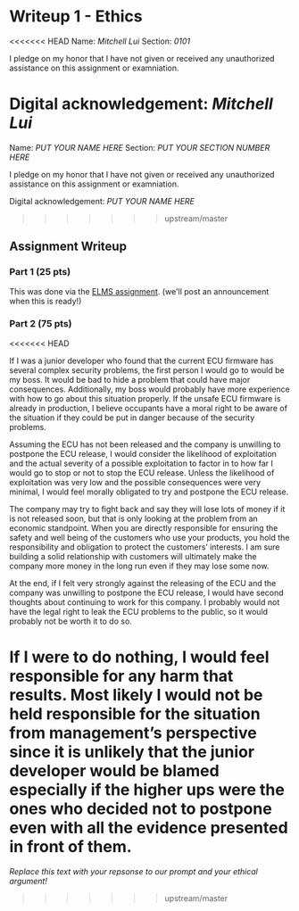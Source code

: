 # Writeup 1 - Ethics

<<<<<<< HEAD
Name: *Mitchell Lui*
Section: *0101*

I pledge on my honor that I have not given or received any unauthorized assistance on this assignment or examniation.

Digital acknowledgement: *Mitchell Lui*
=======
Name: *PUT YOUR NAME HERE*
Section: *PUT YOUR SECTION NUMBER HERE*

I pledge on my honor that I have not given or received any unauthorized assistance on this assignment or examniation.

Digital acknowledgement: *PUT YOUR NAME HERE*
>>>>>>> upstream/master

## Assignment Writeup

### Part 1 (25 pts)

This was done via the [ELMS assignment](). (we'll post an announcement when this is ready!)

### Part 2 (75 pts)

<<<<<<< HEAD

If I was a junior developer who found that the current ECU firmware has several complex security problems, the first person I would go to would be my boss. It would be bad to hide a problem that could have major consequences. Additionally, my boss would probably have more experience with how to go about this situation properly. If the unsafe ECU firmware is already in production, I believe occupants have a moral right to be aware of the situation if they could be put in danger because of the security problems.

Assuming the ECU has not been released and the company is unwilling to postpone the ECU release, I would consider the likelihood of exploitation and the actual severity of a possible exploitation to factor in to how far I would go to stop or not to stop the ECU release. Unless the likelihood of exploitation was very low and the possible consequences were very minimal, I would feel morally obligated to try and postpone the ECU release.

The company may try to fight back and say they will lose lots of money if it is not released soon, but that is only looking at the problem from an economic standpoint. When you are directly responsible for ensuring the safety and well being of the customers who use your products, you hold the responsibility and obligation to protect the customers’ interests. I am sure building a solid relationship with customers will ultimately make the company more money in the long run even if they may lose some now.

At the end, if I felt very strongly against the releasing of the ECU and the company was unwilling to postpone the ECU release, I would have second thoughts about continuing to work for this company. I probably would not have the legal right to leak the ECU problems to the public, so it would probably not be worth it to do so. 

If I were to do nothing, I would feel responsible for any harm that results. Most likely I would not be held responsible for the situation from management’s perspective since it is unlikely that the junior developer would be blamed especially if the higher ups were the ones who decided not to postpone even with all the evidence presented in front of them.
=======
*Replace this text with your repsonse to our prompt and your ethical argument!*
>>>>>>> upstream/master
